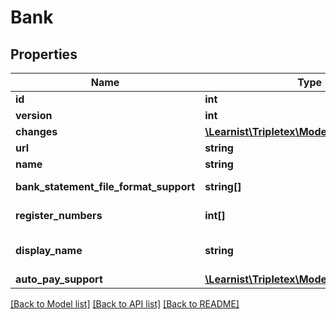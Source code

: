 # Bank

## Properties
Name | Type | Description | Notes
------------ | ------------- | ------------- | -------------
**id** | **int** |  | [optional] 
**version** | **int** |  | [optional] 
**changes** | [**\Learnist\Tripletex\Model\Change[]**](Change.md) |  | [optional] 
**url** | **string** |  | [optional] 
**name** | **string** | Bank name | [optional] 
**bank_statement_file_format_support** | **string[]** | Bank statement file formats supported. | [optional] 
**register_numbers** | **int[]** | Register numbers belonging to bank. | [optional] 
**display_name** | **string** | Bank name to comply with LoadableDropdown | [optional] 
**auto_pay_support** | [**\Learnist\Tripletex\Model\AutoPaySupport**](AutoPaySupport.md) |  | [optional] 

[[Back to Model list]](../../README.md#documentation-for-models) [[Back to API list]](../../README.md#documentation-for-api-endpoints) [[Back to README]](../../README.md)

